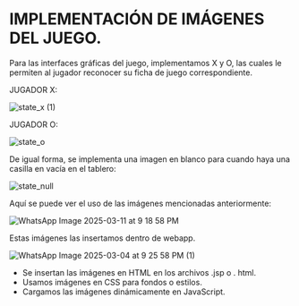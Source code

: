 # IMPLEMENTACIÓN DE IMÁGENES DEL JUEGO.

Para las interfaces gráficas del juego, implementamos X y O, las cuales le permiten al jugador reconocer su ficha de juego correspondiente.

JUGADOR X: 

![state_x (1)](https://github.com/user-attachments/assets/16035263-1e6c-4912-ab47-84e7471a4004)

JUGADOR O:

![state_o](https://github.com/user-attachments/assets/1036d5fd-8926-4a4f-8e0c-e024851a401b)


De igual forma, se implementa una imagen en blanco para cuando haya una casilla en vacía en el tablero:

![state_null](https://github.com/user-attachments/assets/fb5feb05-4c50-49fe-a604-37699b63a395)


Aquí se puede ver el uso de las imágenes mencionadas anteriormente:

![WhatsApp Image 2025-03-11 at 9 18 58 PM](https://github.com/user-attachments/assets/ef77ff86-fa0f-40b6-a754-8c01c0fa8181)


Estas imágenes las insertamos dentro de webapp.

![WhatsApp Image 2025-03-04 at 9 25 58 PM (1)](https://github.com/user-attachments/assets/08a652f1-3630-4ce2-bddd-70a40255b8b8)

- Se insertan las imágenes en HTML en los archivos .jsp o . html.
- Usamos imágenes en CSS para fondos o estilos.
- Cargamos las imágenes dinámicamente en JavaScript.


